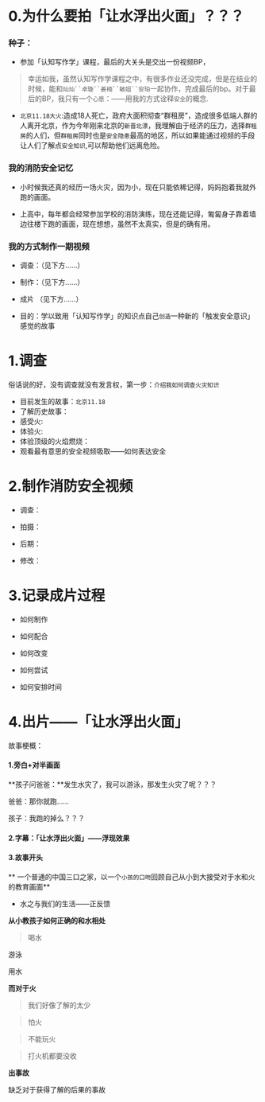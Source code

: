 # 0.为什么要拍「让水浮出火面」？？？

### 种子：

- 参加「认知写作学」课程，最后的大关头是交出一份视频BP，

 > 幸运如我，虽然认知写作学课程之中，有很多作业还没完成，但是在结业的时候，能和`灿灿``卓璇``姜楠``敏姐``安珀`一起协作，完成最后的bp。对于最后的BP，我只有一个`心愿`：——用我的方式诠释`安全`的概念.

- `北京11.18大火`:造成18人死亡，政府大面积彻查“群租房”，造成很多低端人群的人离开北京，作为今年刚来北京的`新晋北漂`，我理解由于经济的压力，选择`群租房`的人们，但`群租房`同时也是`安全隐患`最高的地区，所以如果能通过视频的手段让人们了解点`安全知识`,可以帮助他们远离危险。

### 我的消防安全记忆

- 小时候我还真的经历一场火灾，因为小，现在只能依稀记得，妈妈抱着我就外跑的画面。

- 上高中，每年都会经常参加学校的消防演练，现在还能记得，匍匐身子靠着墙边往楼下跑的画面，现在想想，虽然不太真实，但是的确有用。

### 我的方式制作一期视频

- 调查：（见下方……）

- 制作：（见下方……）

- 成片 （见下方……）

- 目的：学以致用「认知写作学」的知识点自己`创造`一种新的「触发安全意识」感觉的故事

# 1.调查

俗话说的好，没有调查就没有发言权，第一步：`介绍我如何调查火灾知识`


 - 目前发生的故事：`北京11.18`
 - 了解历史故事：
 - 感受火:
 - 体验火:
 - 体验顶级的火焰燃烧：
 - 观看最有意思的安全视频吸取——如何表达安全

# 2.制作消防安全视频
 
 - 调查：
 
 - 拍摄：
 
 - 后期：
 
 - 修改：
 
 
# 3.记录成片过程

- 如何制作

- 如何配合

- 如何改变

- 如何尝试

- 如何安排时间
 
# 4.出片——「让水浮出火面」

故事梗概：

#### 1.旁白+对半画面

**孩子问爸爸：**发生水灾了，我可以游泳，那发生火灾了呢？？？

爸爸：那你就跑……

孩子：我跑的掉么？？？

#### 2.字幕：「让水浮出火面」——浮现效果

#### 3.故事开头

** 一个普通的中国三口之家，以一个`小孩的口吻`回顾自己从小到大接受对于水和火的教育画面**

- 水之与我们的生活——正反馈

**从小教孩子如何正确的和水相处**

 > 喝水
 >
  游泳
 >
 用水

**而对于火**

> 我们好像了解的太少

> 怕火

> 不能玩火

> 打火机都要没收

**出事故**

缺乏对于获得了解的后果的事故

 
